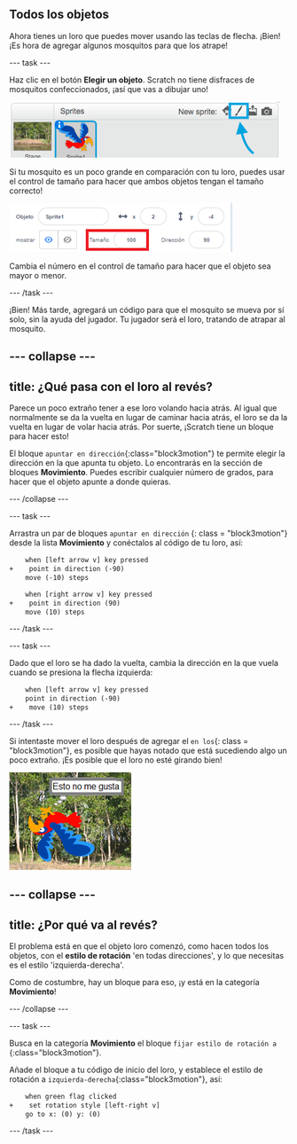 ## Todos los objetos

Ahora tienes un loro que puedes mover usando las teclas de flecha. ¡Bien! ¡Es hora de agregar algunos mosquitos para que los atrape!

--- task ---

Haz clic en el botón **Elegir un objeto**. Scratch no tiene disfraces de mosquitos confeccionados, ¡así que vas a dibujar uno!

![](images/spritesPaintNew.png)

Si tu mosquito es un poco grande en comparación con tu loro, puedes usar el control de tamaño para hacer que ambos objetos tengan el tamaño correcto!

![](images/sprites2.png)

Cambia el número en el control de tamaño para hacer que el objeto sea mayor o menor.

--- /task ---

¡Bien! Más tarde, agregará un código para que el mosquito se mueva por sí solo, sin la ayuda del jugador. Tu jugador será el loro, tratando de atrapar al mosquito.

--- collapse ---
---
title: ¿Qué pasa con el loro al revés?
---

Parece un poco extraño tener a ese loro volando hacia atrás. Al igual que normalmente se da la vuelta en lugar de caminar hacia atrás, el loro se da la vuelta en lugar de volar hacia atrás. Por suerte, ¡Scratch tiene un bloque para hacer esto!

El bloque `apuntar en dirección`{:class="block3motion"} te permite elegir la dirección en la que apunta tu objeto. Lo encontrarás en la sección de bloques **Movimiento**. Puedes escribir cualquier número de grados, para hacer que el objeto apunte a donde quieras.

--- /collapse ---

--- task ---

Arrastra un par de bloques `apuntar en dirección` {: class = "block3motion"} desde la lista **Movimiento** y conéctalos al código de tu loro, así:

```blocks3
    when [left arrow v] key pressed
+    point in direction (-90)
    move (-10) steps
```

```blocks3
    when [right arrow v] key pressed
+    point in direction (90)
    move (10) steps
```

--- /task ---

--- task ---

Dado que el loro se ha dado la vuelta, cambia la dirección en la que vuela cuando se presiona la flecha izquierda:

```blocks3
    when [left arrow v] key pressed
    point in direction (-90)
+    move (10) steps
```

--- /task ---

Si intentaste mover el loro después de agregar el `en los`{: class = "block3motion"}, es posible que hayas notado que está sucediendo algo un poco extraño. ¡Es posible que el loro no esté girando bien!

![Loro al revés](images/spritesUpsideDown.png)

--- collapse ---
---
title: ¿Por qué va al revés?
---

El problema está en que el objeto loro comenzó, como hacen todos los objetos, con el **estilo de rotación** 'en todas direcciones', y lo que necesitas es el estilo 'izquierda-derecha'.

Como de costumbre, hay un bloque para eso, ¡y está en la categoría **Movimiento**!

--- /collapse ---

--- task ---

Busca en la categoría **Movimiento** el bloque `fijar estilo de rotación a` {:class="block3motion"}.

Añade el bloque a tu código de inicio del loro, y establece el estilo de rotación a `izquierda-derecha`{:class="block3motion"}, así:

```blocks3
    when green flag clicked
+    set rotation style [left-right v]
    go to x: (0) y: (0)
```

--- /task ---

